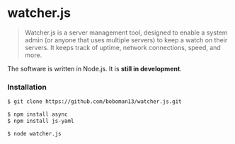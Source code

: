 watcher.js
=====

> Watcher.js is a server management tool, designed to enable a system admin (or anyone that uses multiple servers) to keep a watch on their servers. It keeps track of uptime, network connections, speed, and more.

The software is written in Node.js. It is **still in development**.

### Installation
```bash
$ git clone https://github.com/boboman13/watcher.js.git

$ npm install async
$ npm install js-yaml

$ node watcher.js
```
